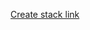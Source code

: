 [Create stack link](https://console.aws.amazon.com/cloudformation/home?region=us-east-1#/stacks/new?templateURL=https:%2F%2Fs3.amazonaws.com%2Fcfn-staticweb-example%2Fcfn.json)
